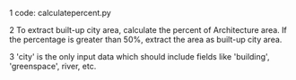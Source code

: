 1 code: calculatepercent.py

2 To extract built-up city area, calculate the percent of Architecture area. If the percentage is greater than 50%, extract the area as built-up city area.

3 'city' is the only input data which should include fields like 'building', 'greenspace', river, etc.

